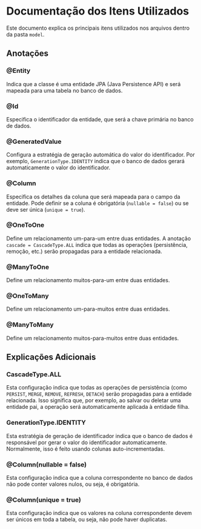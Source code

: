 # Documentação dos Itens Utilizados

Este documento explica os principais itens utilizados nos arquivos dentro da pasta `model`.

## Anotações

### @Entity
Indica que a classe é uma entidade JPA (Java Persistence API) e será mapeada para uma tabela no banco de dados.

### @Id
Especifica o identificador da entidade, que será a chave primária no banco de dados.

### @GeneratedValue
Configura a estratégia de geração automática do valor do identificador. Por exemplo, `GenerationType.IDENTITY` indica que o banco de dados gerará automaticamente o valor do identificador.

### @Column
Especifica os detalhes da coluna que será mapeada para o campo da entidade. Pode definir se a coluna é obrigatória (`nullable = false`) ou se deve ser única (`unique = true`).

### @OneToOne
Define um relacionamento um-para-um entre duas entidades. A anotação `cascade = CascadeType.ALL` indica que todas as operações (persistência, remoção, etc.) serão propagadas para a entidade relacionada.

### @ManyToOne
Define um relacionamento muitos-para-um entre duas entidades.

### @OneToMany
Define um relacionamento um-para-muitos entre duas entidades.

### @ManyToMany
Define um relacionamento muitos-para-muitos entre duas entidades.

## Explicações Adicionais

### CascadeType.ALL
Esta configuração indica que todas as operações de persistência (como `PERSIST`, `MERGE`, `REMOVE`, `REFRESH`, `DETACH`) serão propagadas para a entidade relacionada. Isso significa que, por exemplo, ao salvar ou deletar uma entidade pai, a operação será automaticamente aplicada à entidade filha.

### GenerationType.IDENTITY
Esta estratégia de geração de identificador indica que o banco de dados é responsável por gerar o valor do identificador automaticamente. Normalmente, isso é feito usando colunas auto-incrementadas.

### @Column(nullable = false)
Esta configuração indica que a coluna correspondente no banco de dados não pode conter valores nulos, ou seja, é obrigatória.

### @Column(unique = true)
Esta configuração indica que os valores na coluna correspondente devem ser únicos em toda a tabela, ou seja, não pode haver duplicatas.